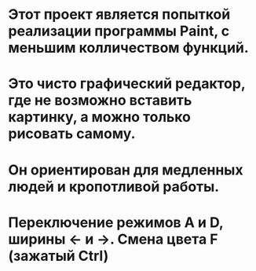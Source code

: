 # Этот проект является попыткой реализации программы Paint, с меньшим колличеством функций.
# Это чисто графический редактор, где не возможно вставить картинку, а можно только рисовать самому.
# Он ориентирован для медленных людей и кропотливой работы.
# Переключение режимов A и D, ширины <- и ->. Смена цвета F (зажатый Ctrl)
